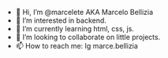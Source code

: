 - 👋 Hi, I’m @marcelete AKA Marcelo Bellizia
- 👀 I’m interested in backend.
- 🌱 I’m currently learning html, css, js.
- 💞️ I’m looking to collaborate on little projects.
- 📫 How to reach me: Ig marce.bellizia

<!---
marcelete/marcelete is a ✨ special ✨ repository because its `README.md` (this file) appears on your GitHub profile.
You can click the Preview link to take a look at your changes.
--->

